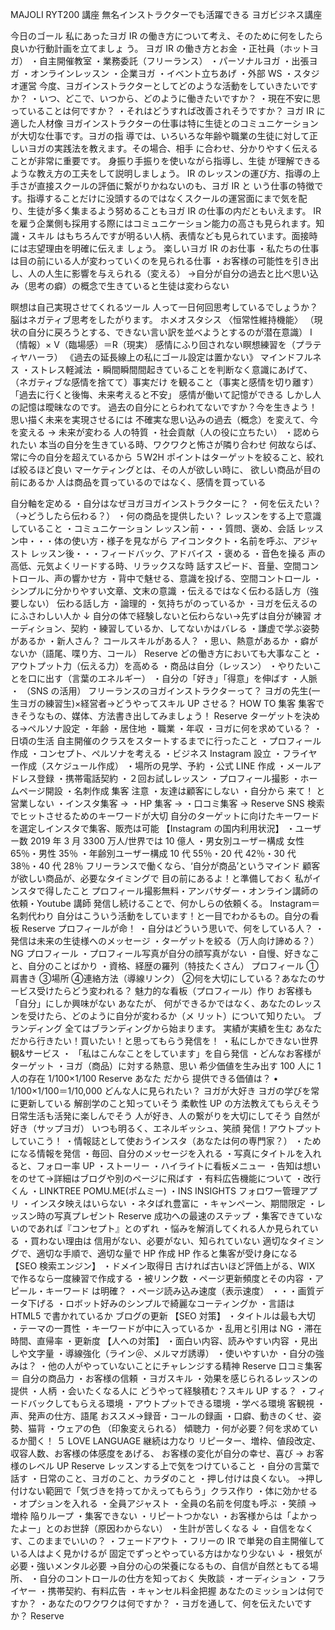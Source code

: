 MAJOLI RYT200 講座
無名インストラクターでも活躍できる
ヨガビジネス講座

今日のゴール
私にあったヨガ IR の働き方について考え、そのために何をしたら良いか行動計画を立てましょ
う。
ヨガ IR の働き方とお金
・正社員（ホットヨガ） ・自主開催教室
・業務委託（フリーランス） ・パーソナルヨガ
・出張ヨガ ・オンラインレッスン
・企業ヨガ ・イベント立ちあげ
・外部 WS ・スタジオ運営
今度、ヨガインストラクターとしてどのような活動をしていきたいですか？
・いつ、どこで、いつから、どのように働きたいですか？
・現在不安に思っていることは何ですか？
・それはどうすれば改善されそうですか？
ヨガ IR に適した人材像
ヨガインストラクターの仕事は特に生徒とのコミュニケーションが大切な仕事です。ヨガの指
導では、いろいろな年齢や職業の生徒に対して正しいヨガの実践法を教えます。その場合、相手
に合わせ、分かりやすく伝えることが非常に重要です。 身振り手振りを使いながら指導し、生徒
が理解できるような教え方の工夫をして説明しましょう。
IR のレッスンの運び方、指導の上手さが直接スクールの評価に繋がりかねないのも、ヨガ IR と
いう仕事の特徴です。指導することだけに没頭するのではなくスクールの運営面にまで気を配
り、生徒が多く集まるよう努めることもヨガ IR の仕事の内だともいえます。
IR を雇う企業側も採用する際にはコミュニケーション能力の高さも見られます。知識・スキル
はもちろんですが明るい人柄、表情なども見られています。面接時には志望理由を明確に伝えま
しょう。
楽しいヨガ IR のお仕事
・私たちの仕事は目の前にいる人が変わっていくのを見られる仕事
・お客様の可能性を引き出し、人の人生に影響を与えられる（変える）
→自分が自分の過去と比べ思い込み（思考の癖）の概念で生きていると生徒は変わらない

瞑想は自己実現させてくれるツール
人って一日何回思考しているでしょうか？脳はネガティブ思考をしたがります。
ホメオスタシス 〈恒常性維持機能〉
（現状の自分に戻ろうとする、できない言い訳を並べようとするのが潜在意識）
I（情報）× V（臨場感）＝R（現実）
感情にふり回されない瞑想練習を（プラティヤハーラ）
《過去の延長線上の私にゴール設定は置かない》
マインドフルネス
・ストレス軽減法
・瞬間瞬間間起きていることを判断なく意識にあげて、 （ネガティブな感情を捨てて）事実だけ
を観ること（事実と感情を切り離す） 「過去に行くと後悔、未来考えると不安」
感情が働いて記憶ができる
しかし人の記憶は曖昧なのです。
過去の自分にとらわれてないですか？今を生きよう！
思い描く未来を実現させるには
不確実な思い込みの過去（概念）を変えて、今を変える → 未来が変わる
人の特質
・社会貢献（人の役に立ちたい）
・認められたい
本当の自分を生きている時、ワクワクと怖さが隣り合わせ
何故ならば、常に今の自分を超えているから
５W2H
ポイントはターゲットを絞ること、絞れば絞るほど良い
マーケティングとは、その人が欲しい時に、
欲しい商品が目の前にあるか
人は商品を買っているのではなく、感情を買っている

自分軸を定める
・自分はなぜヨガヨガインストラクターに？
・何を伝えたい？（→どうしたら伝わる？）
・何の商品を提供したい？
レッスンをする上で意識していること
・コミュニケーション
レッスン前・・・質問、褒め、会話
レッスン中・・・体の使い方・様子を見ながら アイコンタクト・名前を呼ぶ、アジャスト
レッスン後・・・フィードバック、アドバイス
・褒める
・音色を操る
声の高低、元気よくリードする時、リラックスな時
話すスピード、音量、空間コントロール、声の響かせ方
・背中で魅せる、意識を投げる、空間コントロール
・シンプルに分かりやすい文章、文末の意識
・伝えるではなく伝わる話し方（強要しない）
伝わる話し方
・論理的
・気持ちがのっているか
・ヨガを伝えるのにふさわしい人か
↓
自分の体で経験しないと伝わらない→先ずは自分が練習
オーディション、契約
・練習しているか、してないかはバレる
・謙虚で学ぶ姿勢があるか
・新人さん？ コールスキルがある人？
・思い、熱意があるか
・癖がないか（語尾、喋り方、コール）
 Reserve
どの働き方においても大事なこと
・アウトプット力（伝える力）を高める
・商品は自分（レッスン）
・やりたいことを口に出す（言葉のエネルギー）
・自分の「好き」「得意」を伸ばす
・人脈
・ （SNS の活用）
フリーランスのヨガインストラクターって？
ヨガの先生(一生ヨガの練習生)×経営者→どうやってスキル UP させる？
HOW TO 集客
集客できそうなもの、媒体、方法書き出してみましょう！
 Reserve
ターゲットを決める→ペルソナ設定
・年齢
・居住地
・職業
・年収
・ヨガに何を求めている？
・日頃の生活
自主開催のクラスをスタートするまでに行ったこと
・プロフィール作成
・コンセプト、ペルソナを考える
・ビジネス Instagram 設立
・フライヤー作成（スケジュール作成）
・場所の見学、予約
・公式 LINE 作成
・メールアドレス登録
・携帯電話契約
・２回お試しレッスン
・プロフィール撮影
・ホームページ開設
・名刺作成
集客 注意
・友達は顧客にしない
・自分から 来て！ と営業しない
・インスタ集客 →
・HP 集客 →
・口コミ集客 →
 Reserve
SNS
検索でヒットさせるためのキーワードが大切
自分のターゲットに向けたキーワードを選定しインスタで集客、販売は可能
【Instagram の国内利用状況】
・ユーザー数 2019 年 3 月 3300 万人/世界では 10 億人
・男女別ユーザー構成 女性 65％・男性 35％
・年齢別ユーザー構成 10 代 55％・20 代 42％・30 代 38％・40 代 28％
フリーランスで働くなら、‘自分が商品’というマインド
顧客が欲しい商品が、必要なタイミングで 目の前にあるよ！と準備しておく
私がインスタで得したこと
プロフィール撮影無料・アンバサダー・オンライン講師の依頼・Youtube 講師
発信し続けることで、何かしらの依頼くる。
Instagram＝名刺代わり
自分はこういう活動をしています！と一目でわかるもの。自分の看板
 Reserve
プロフィールが命！
・自分はどういう思いで、何をしている人？
・発信は未来の生徒様へのメッセージ
・ターゲットを絞る（万人向け諦める？）
NG プロフィール
・プロフィール写真が自分の顔写真がない
・自慢、好きなこと、自分のことばかり
・資格、経歴の羅列（特技たくさん）
プロフィール
①肩書き
③場所
④連絡方法（導線リンク）
②何を大切にしている？あなたのサービス受けたらどう変われる？
魅力的な看板（プロフィール）作り
お客様も「自分」にしか興味がない
あなたが、 何ができるかではなく、あなたのレッスンを受けたら、どのように自分が変わるか（メ
リット）について知りたい。
ブランディング
全てはブランディングから始まります。
実績が実績を生む
あなただから行きたい！買いたい！と思ってもらう発信を！
・私にしかできない世界観&サービス
・ 「私はこんなことをしています」を自ら発信
・どんなお客様がターゲット
・ヨガ（商品）に対する熱意、思い
希少価値を生み出す 100 人に 1 人の存在 1/100×1/100
 Reserve
あなた だから 提供できる価値は？
• 1/100×1/100＝1/10,000
どんな人に見られたい？
ヨガが大好き
ヨガの学びを常に更新している
解剖学のこと知っていそう
柔軟性 UP の方法教えてもらえそう
日常生活も活発に楽しんでそう
人が好き、人の繋がりを大切にしてそう
自然が好き（サップヨガ）
いつも明るく、エネルギッシュ、笑顔
発信！アウトプットしていこう！
・情報誌として使おうインスタ（あなたは何の専門家？）
・ためになる情報を発信
・毎回、自分のメッセージを入れる
・写真にタイトルを入れると、フォロー率 UP
・ストーリー
・ハイライトに看板メニュー
・告知は想いをのせて→詳細はブログや別のページに飛ばす
・有料広告機能について
・改行くん
・LINKTREE POMU.ME(ポムミー)
・INS INSIGHTS フォロワー管理アプリ
・インスタ映えはいらない
・ネタばれ豊富に
・キャンペーン、期間限定
・レッスン時の写真プレゼント
 Reserve
成功への最速のステップ
・集客できていないのであれば『コンセプト』とのずれ
・悩みを解消してくれる人か見られている
・買わない理由は
信用がない、必要がない、知られていない
適切なタイミングで、適切な手順で、適切な量で
HP 作成
HP 作ると集客が受け身になる
【SEO 検索エンジン】
・ドメイン取得日 古ければ古いほど評価上がる、WIX で作るなら一度練習で作成する
・被リンク数
・ページ更新頻度とその内容
・アピール・キーワード は明確？
・ページ読み込み速度（表示速度） ・・・画質データ下げる
・ロボット好みのシンプルで綺麗なコーティングか
・言語は HTML5 で書かれているか
ブログの更新
【SEO 対策】
・タイトルは最も大切
・テーマの一貫性
・キーワードが中に入っているか
・乱用と引用は NG
・滞在時間、直帰率
・更新度
【人への対策】
・面白い内容、読みやすい内容
・見出しや文字量
・導線強化（ライン＠、メルマガ誘導）
・使いやすいか
・自分の強みは？
・他の人がやっていないことにチャレンジする精神
 Reserve
口コミ集客 ＝ 自分の商品力
・お客様の信頼
・ヨガスキル
・効果を感じられるレッスンの提供
・人柄
・会いたくなる人に
どうやって経験積む？スキル UP する？
・フィードバックしてもらえる環境
・アウトプットできる環境
・学べる環境
客観視
・声、発声の仕方、語尾
おススメ→録音・コールの録画
・口癖、動きのくせ、姿勢、猫背
・ウェアの色 （印象変えられる）
傾聴力
・何が必要？何を求めているか聞く！
５ LOVE LANGUAGE
継続は力なり
リピーター、増枠、値段改定、収容人数、お客様の体感度をあげる、
お客様の変化が自分の幸せ、喜び
→ お客様のレベル UP
 Reserve
レッスンする上で気をつけていること
・自分の言葉で話す
・日常のこと、ヨガのこと、カラダのこと
・押し付けは良くない。
→押し付けない範囲で「気づきを持ってかえってもらう」クラス作り
・体に効かせる
・オプションを入れる
・全員アジャスト
・全員の名前を何度も呼ぶ
・笑顔 → 増枠
陥りループ
・集客できない
・リピートつかない
・お客様からは「よかったよー」とのお世辞（原因わからない）
・生計が苦しくなる
↓
・自信をなくす、このままでいいの？
・フェードアウト
・フリーの IR で単発の自主開催している人はよく見かけるが
固定でずっとやっている方はかなり少ない
↓
・根気が必要・強いメンタル必要
→自分の心の栄養になるもの、自信が自然ともてる場所、
・自分のコントロールの仕方を知っておく
失敗談
・オーディション ・フライヤー
・携帯契約、有料広告 ・キャンセル料金把握
あなたのミッションは何ですか？
・あなたのワクワクは何ですか？
・ヨガを通して、何を伝えたいですか？
 Reserve
